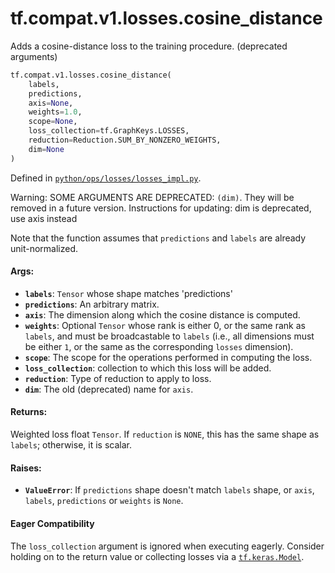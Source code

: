 <div itemscope itemtype="http://developers.google.com/ReferenceObject">
<meta itemprop="name" content="tf.compat.v1.losses.cosine_distance" />
<meta itemprop="path" content="Stable" />
</div>

# tf.compat.v1.losses.cosine_distance

Adds a cosine-distance loss to the training procedure. (deprecated arguments)

``` python
tf.compat.v1.losses.cosine_distance(
    labels,
    predictions,
    axis=None,
    weights=1.0,
    scope=None,
    loss_collection=tf.GraphKeys.LOSSES,
    reduction=Reduction.SUM_BY_NONZERO_WEIGHTS,
    dim=None
)
```



Defined in [`python/ops/losses/losses_impl.py`](/code/stable/tensorflow/python/ops/losses/losses_impl.py).

<!-- Placeholder for "Used in" -->

Warning: SOME ARGUMENTS ARE DEPRECATED: `(dim)`. They will be removed in a future version.
Instructions for updating:
dim is deprecated, use axis instead

Note that the function assumes that `predictions` and `labels` are already
unit-normalized.

#### Args:


* <b>`labels`</b>: `Tensor` whose shape matches 'predictions'
* <b>`predictions`</b>: An arbitrary matrix.
* <b>`axis`</b>: The dimension along which the cosine distance is computed.
* <b>`weights`</b>: Optional `Tensor` whose rank is either 0, or the same rank as
  `labels`, and must be broadcastable to `labels` (i.e., all dimensions must
  be either `1`, or the same as the corresponding `losses` dimension).
* <b>`scope`</b>: The scope for the operations performed in computing the loss.
* <b>`loss_collection`</b>: collection to which this loss will be added.
* <b>`reduction`</b>: Type of reduction to apply to loss.
* <b>`dim`</b>: The old (deprecated) name for `axis`.


#### Returns:

Weighted loss float `Tensor`. If `reduction` is `NONE`, this has the same
shape as `labels`; otherwise, it is scalar.



#### Raises:


* <b>`ValueError`</b>: If `predictions` shape doesn't match `labels` shape, or
  `axis`, `labels`, `predictions` or `weights` is `None`.



#### Eager Compatibility
The `loss_collection` argument is ignored when executing eagerly. Consider
holding on to the return value or collecting losses via a <a href="../../../../tf/keras/Model.md"><code>tf.keras.Model</code></a>.

